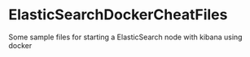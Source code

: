 # ElasticSearchDockerCheatFiles
Some sample files for starting a ElasticSearch node with kibana using docker

